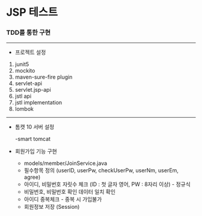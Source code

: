 # JSP 테스트



### TDD를 통한 구현

---------------------------------------------

- 프로젝트 설정
1. junit5
2. mockito
3. maven-sure-fire plugin
4. servlet-api
5. servlet.jsp-api
6. jstl api
7. jstl implementation
8. lombok

---------------------------------------------

- 톰캣 10 서버 설정

  -smart tomcat


- 회원가입 기능 구현

   - models/member/JoinService.java
   - 필수항목 정의 (userID, userPw, checkUserPw, userNm, userEm, agree)
   - 아이디, 비밀번호 자릿수 체크 (ID : 첫 글자 영어, PW : 8자리 이상) - 정규식
   - 비밀번호, 비밀번호 확인 데이터 일치 확인
   - 아이디 중복체크 - 중복 시 가입불가
   - 회원정보 저장 (Session)
    


   



